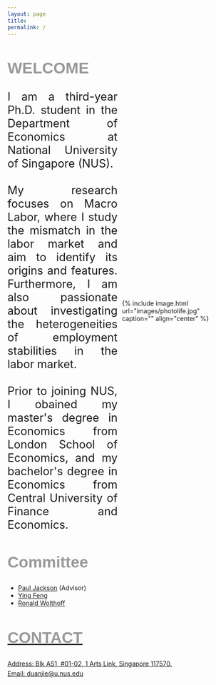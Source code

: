```yaml
---
layout: page
title: 
permalink: /
---
```


<style>
  .title {
    font-family: 'Verdana', sans-serif;
    font-weight: bold;
    font-size: 35px;
    color: rgba(128, 128, 128, 0.8);
  }
  .container {
    display: flex;
    align-items: center;
    flex-wrap: wrap;
  }
  .text {
    flex: 1;
    text-align: justify;
    font-size: 25px;
    margin-right: 5px;
  }
  .image {
    flex: 1;
    margin-left: 5px;
  }
  .image img {
    width: 370px;
    height: auto;
  }

  /* 媒体查询，针对不同屏幕尺寸进行调整 */
  @media (max-width: 768px) {
    .text, .image {
      flex: 1 100%;
      margin: 0;
    }
    .text {
      text-align: justify; /* 使手机浏览时文字两侧对齐 */
      margin-left: 15px; /* 左侧距离屏幕10px */
      margin-right: 15px; /* 右侧距离屏幕10px */
    }
    .image {
      margin-top: 20px;
      width: calc(100% - 20px); /* 照片宽度比屏幕窄20px */
      max-width: 300px; /* 最大宽度限制 */
      margin-left: 10px; /* 左侧距离屏幕10px */
      margin-right: 10px; /* 右侧距离屏幕10px */
    }
    .image img {
      width: 100%;
      height: auto;
    }
  }
  .contact-info {
    margin-bottom: 5px;
    margin-top: 5px;
  }

</style>

<h2 class="title">WELCOME</h2>
<div class="container">
  <div class="text">
I am a third-year Ph.D. student in the Department of Economics at National University of Singapore (NUS). <br>
<br>
My research focuses on Macro Labor, where I study the mismatch in the labor market and aim to identify its origins and features. Furthermore, I am also passionate about investigating the heterogeneities of employment stabilities in the labor market. <br>
<br>
Prior to joining NUS, I obained my master's degree in Economics from London School of Economics, and my bachelor's degree in Economics from Central University of Finance and Economics. <br>

  </div>
  <div class="image">
    {% include image.html url="images/photolife.jpg" caption="" align="center" %}
  </div>
</div>

    
<h2 class="title">Committee</h2>
<ul class="committee-list">
  <li><a href="https://www.paulgjackson.com/">Paul Jackson</a> (Advisor)</li>
  <li><a href="https://sites.google.com/view/ying-feng/home">Ying Feng</a></li>
  <li><a href="http://individual.utoronto.ca/wolthoff/">Ronald Wolthoff</li>
  <!-- Add more committee members as needed -->
</ul>

<h2 class="title">CONTACT</h2>
<p class="contact-info">Address: Blk AS1, #01-02, 1 Arts Link, Singapore 117570.</p>
<p class="contact-info">Email: duanjie@u.nus.edu</p>

